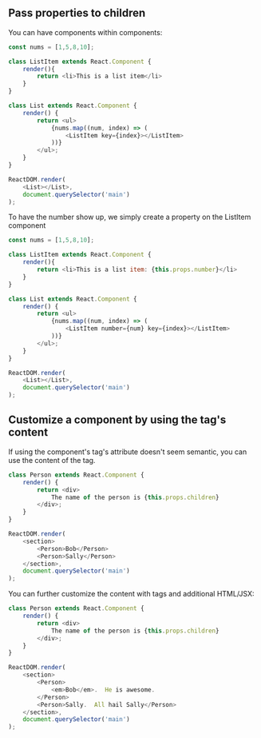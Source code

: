 ## Pass properties to children

You can have components within components:

```JavaScript
const nums = [1,5,8,10];

class ListItem extends React.Component {
    render(){
        return <li>This is a list item</li>
    }
}

class List extends React.Component {
    render() {
        return <ul>
            {nums.map((num, index) => (
                <ListItem key={index}></ListItem>
            ))}
        </ul>;
    }
}

ReactDOM.render(
    <List></List>,
    document.querySelector('main')
);
```

To have the number show up, we simply create a property on the ListItem component

```JavaScript
const nums = [1,5,8,10];

class ListItem extends React.Component {
    render(){
        return <li>This is a list item: {this.props.number}</li>
    }
}

class List extends React.Component {
    render() {
        return <ul>
            {nums.map((num, index) => (
                <ListItem number={num} key={index}></ListItem>
            ))}
        </ul>;
    }
}

ReactDOM.render(
    <List></List>,
    document.querySelector('main')
);
```

## Customize a component by using the tag's content

If using the component's tag's attribute doesn't seem semantic, you can use the content of the tag.


```JavaScript
class Person extends React.Component {
    render() {
        return <div>
            The name of the person is {this.props.children}
        </div>;
    }
}

ReactDOM.render(
    <section>
        <Person>Bob</Person>
        <Person>Sally</Person>
    </section>,
    document.querySelector('main')
);
```

You can further customize the content with tags and additional HTML/JSX:

```JavaScript
class Person extends React.Component {
    render() {
        return <div>
            The name of the person is {this.props.children}
        </div>;
    }
}

ReactDOM.render(
    <section>
        <Person>
            <em>Bob</em>.  He is awesome.
        </Person>
        <Person>Sally.  All hail Sally</Person>
    </section>,
    document.querySelector('main')
);
```

